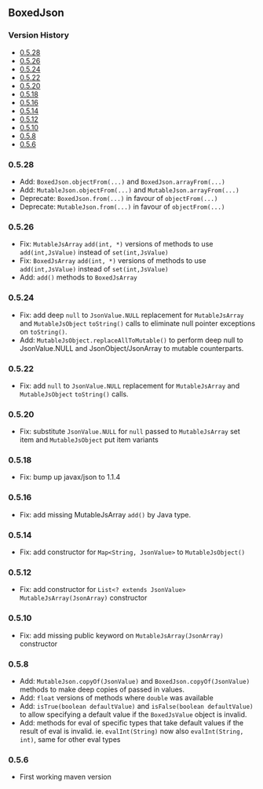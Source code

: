 ## BoxedJson

[TOC levels=3,6]: # "Version History"

### Version History
- [0.5.28](#0528)
- [0.5.26](#0526)
- [0.5.24](#0524)
- [0.5.22](#0522)
- [0.5.20](#0520)
- [0.5.18](#0518)
- [0.5.16](#0516)
- [0.5.14](#0514)
- [0.5.12](#0512)
- [0.5.10](#0510)
- [0.5.8](#058)
- [0.5.6](#056)


### 0.5.28

* Add: `BoxedJson.objectFrom(...)` and `BoxedJson.arrayFrom(...)`
* Add: `MutableJson.objectFrom(...)` and `MutableJson.arrayFrom(...)`
* Deprecate: `BoxedJson.from(...)` in favour of `objectFrom(...)`
* Deprecate: `MutableJson.from(...)` in favour of `objectFrom(...)`


### 0.5.26

* Fix: `MutableJsArray` `add(int, *)` versions of methods to use `add(int,JsValue)` instead of
  `set(int,JsValue)`
* Fix: `BoxedJsArray` `add(int, *)` versions of methods to use `add(int,JsValue)` instead of
  `set(int,JsValue)`
* Add: `add()` methods to `BoxedJsArray`

### 0.5.24

* Fix: add deep `null` to `JsonValue.NULL` replacement for `MutableJsArray` and
  `MutableJsObject` `toString()` calls to eliminate null pointer exceptions on `toString()`.
* Add: `MutableJsObject.replaceAllToMutable()` to perform deep null to JsonValue.NULL and
  JsonObject/JsonArray to mutable counterparts.

### 0.5.22

* Fix: add `null` to `JsonValue.NULL` replacement for `MutableJsArray` and `MutableJsObject`
  `toString()` calls.

### 0.5.20

* Fix: substitute `JsonValue.NULL` for `null` passed to `MutableJsArray` set item and
  `MutableJsObject` put item variants

### 0.5.18

* Fix: bump up javax/json to 1.1.4

### 0.5.16

* Fix: add missing MutableJsArray `add()` by Java type.

### 0.5.14

* Fix: add constructor for `Map<String, JsonValue>` to `MutableJsObject()`

### 0.5.12

* Fix: add constructor for `List<? extends JsonValue>` `MutableJsArray(JsonArray)` constructor

### 0.5.10

* Fix: add missing public keyword on `MutableJsArray(JsonArray)` constructor

### 0.5.8

* Add: `MutableJson.copyOf(JsonValue)` and `BoxedJson.copyOf(JsonValue)` methods to make deep
  copies of passed in values.
* Add: `float` versions of methods where `double` was available
* Add: `isTrue(boolean defaultValue)` and `isFalse(boolean defaultValue)` to allow specifying a
  default value if the `BoxedJsValue` object is invalid.
* Add: methods for eval of specific types that take default values if the result of eval is
  invalid. ie. `evalInt(String)` now also `evalInt(String, int)`, same for other eval types

### 0.5.6

* First working maven version

[BoxedJson]: #boxedjson

